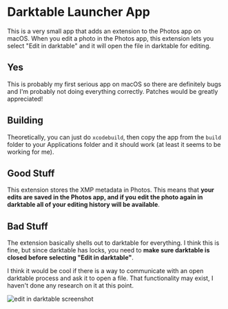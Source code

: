 # Darktable Launcher App

This is a very small app that adds an extension to the Photos app on macOS.
When you edit a photo in the Photos app, this extension lets you select
"Edit in darktable" and it will open the file in darktable for editing.

## Yes

This is probably my first serious app on macOS so there are definitely bugs
and I'm probably not doing everything correctly. Patches would be greatly
appreciated!

## Building

Theoretically, you can just do `xcodebuild`, then copy the app from the `build`
folder to your Applications folder and it should work (at least it seems to be
working for me).

## Good Stuff

This extension stores the XMP metadata in Photos. This means that **your edits
are saved in the Photos app, and if you edit the photo again in darktable all
of your editing history will be available**.

## Bad Stuff

The extension basically shells out to darktable for everything.  I think this
is fine, but since darktable has locks, you need to **make sure darktable is
closed before selecting "Edit in darktable"**.

I think it would be cool if there is a way to communicate with an open
darktable process and ask it to open a file. That functionality may exist, I
haven't done any research on it at this point.

![edit in darktable screenshot](images/screenshot.png)
